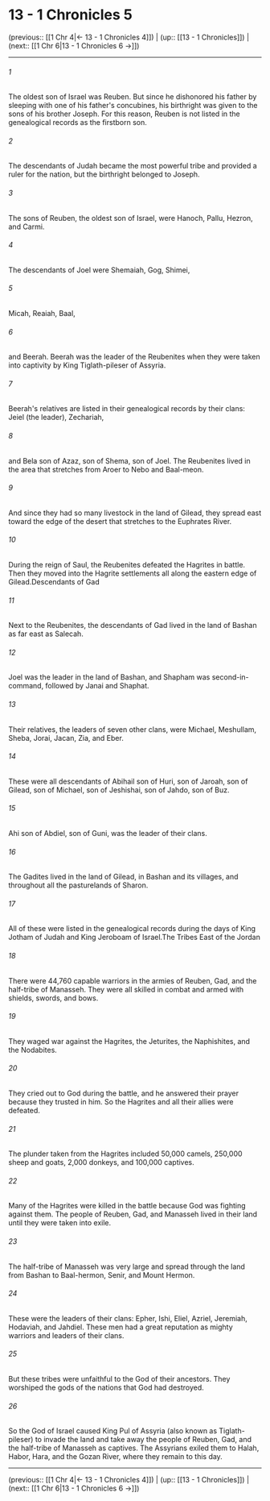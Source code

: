 # 13 - 1 Chronicles 5

(previous:: [[1 Chr 4|← 13 - 1 Chronicles 4]]) | (up:: [[13 - 1 Chronicles]]) | (next:: [[1 Chr 6|13 - 1 Chronicles 6 →]])

***


###### 1 
The oldest son of Israel was Reuben. But since he dishonored his father by sleeping with one of his father's concubines, his birthright was given to the sons of his brother Joseph. For this reason, Reuben is not listed in the genealogical records as the firstborn son. 

###### 2 
The descendants of Judah became the most powerful tribe and provided a ruler for the nation, but the birthright belonged to Joseph. 

###### 3 
The sons of Reuben, the oldest son of Israel, were Hanoch, Pallu, Hezron, and Carmi. 

###### 4 
The descendants of Joel were Shemaiah, Gog, Shimei, 

###### 5 
Micah, Reaiah, Baal, 

###### 6 
and Beerah. Beerah was the leader of the Reubenites when they were taken into captivity by King Tiglath-pileser of Assyria. 

###### 7 
Beerah's relatives are listed in their genealogical records by their clans: Jeiel (the leader), Zechariah, 

###### 8 
and Bela son of Azaz, son of Shema, son of Joel. The Reubenites lived in the area that stretches from Aroer to Nebo and Baal-meon. 

###### 9 
And since they had so many livestock in the land of Gilead, they spread east toward the edge of the desert that stretches to the Euphrates River. 

###### 10 
During the reign of Saul, the Reubenites defeated the Hagrites in battle. Then they moved into the Hagrite settlements all along the eastern edge of Gilead.Descendants of Gad 

###### 11 
Next to the Reubenites, the descendants of Gad lived in the land of Bashan as far east as Salecah. 

###### 12 
Joel was the leader in the land of Bashan, and Shapham was second-in-command, followed by Janai and Shaphat. 

###### 13 
Their relatives, the leaders of seven other clans, were Michael, Meshullam, Sheba, Jorai, Jacan, Zia, and Eber. 

###### 14 
These were all descendants of Abihail son of Huri, son of Jaroah, son of Gilead, son of Michael, son of Jeshishai, son of Jahdo, son of Buz. 

###### 15 
Ahi son of Abdiel, son of Guni, was the leader of their clans. 

###### 16 
The Gadites lived in the land of Gilead, in Bashan and its villages, and throughout all the pasturelands of Sharon. 

###### 17 
All of these were listed in the genealogical records during the days of King Jotham of Judah and King Jeroboam of Israel.The Tribes East of the Jordan 

###### 18 
There were 44,760 capable warriors in the armies of Reuben, Gad, and the half-tribe of Manasseh. They were all skilled in combat and armed with shields, swords, and bows. 

###### 19 
They waged war against the Hagrites, the Jeturites, the Naphishites, and the Nodabites. 

###### 20 
They cried out to God during the battle, and he answered their prayer because they trusted in him. So the Hagrites and all their allies were defeated. 

###### 21 
The plunder taken from the Hagrites included 50,000 camels, 250,000 sheep and goats, 2,000 donkeys, and 100,000 captives. 

###### 22 
Many of the Hagrites were killed in the battle because God was fighting against them. The people of Reuben, Gad, and Manasseh lived in their land until they were taken into exile. 

###### 23 
The half-tribe of Manasseh was very large and spread through the land from Bashan to Baal-hermon, Senir, and Mount Hermon. 

###### 24 
These were the leaders of their clans: Epher, Ishi, Eliel, Azriel, Jeremiah, Hodaviah, and Jahdiel. These men had a great reputation as mighty warriors and leaders of their clans. 

###### 25 
But these tribes were unfaithful to the God of their ancestors. They worshiped the gods of the nations that God had destroyed. 

###### 26 
So the God of Israel caused King Pul of Assyria (also known as Tiglath-pileser) to invade the land and take away the people of Reuben, Gad, and the half-tribe of Manasseh as captives. The Assyrians exiled them to Halah, Habor, Hara, and the Gozan River, where they remain to this day.

***

(previous:: [[1 Chr 4|← 13 - 1 Chronicles 4]]) | (up:: [[13 - 1 Chronicles]]) | (next:: [[1 Chr 6|13 - 1 Chronicles 6 →]])
